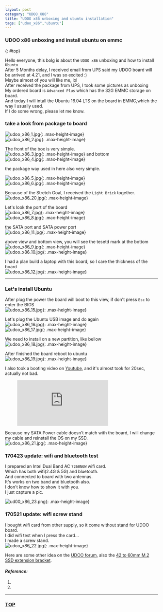 ```yaml
---
layout: post
category: "UDOO_X86"
title: "UDOO x86 unboxing and ubuntu installation"
tags: ["udoo_x86","ubuntu"]
---
```


### UDOO x86 unboxing and install ubuntu on emmc 
{: #top}

Hello everyone, this bolg is about the `UDOO x86` unboxing and how to install `Ubuntu`  
After 5 Months delay, I received email from UPS said my UDOO board will be arrived at 4.21, and I was so excited :)  
Maybe almost of you will like me, lol  
After received the package from UPS, I took some pictures as unboxing  
My ordered board is `Advanced Plus` which has the 32G EMMC storage on board.  
And today I will intall the Ubuntu 16.04 LTS on the board in EMMC,which the way I usually used.  
If I do some wrong, please let me know.  

### take a look from package to board  

![udoo_x86_1.jpg](https://bloggggh-1258159712.cos.ap-hongkong.myqcloud.com/Udoo_x86/unboxing/udoo_x86_1.jpg){: .max-height-image}  
![udoo_x86_2.jpg](https://bloggggh-1258159712.cos.ap-hongkong.myqcloud.com/Udoo_x86/unboxing/udoo_x86_2.jpg){: .max-height-image}  

The front of the box is very simple.  
![udoo_x86_3.jpg](https://bloggggh-1258159712.cos.ap-hongkong.myqcloud.com/Udoo_x86/unboxing/udoo_x86_3.jpg){: .max-height-image}
and bottom  
![udoo_x86_4.jpg](https://bloggggh-1258159712.cos.ap-hongkong.myqcloud.com/Udoo_x86/unboxing/udoo_x86_4.jpg){: .max-height-image}

the package way used in here also very simple.  

![udoo_x86_5.jpg](https://bloggggh-1258159712.cos.ap-hongkong.myqcloud.com/Udoo_x86/unboxing/udoo_x86_5.jpg){: .max-height-image}  
![udoo_x86_6.jpg](https://bloggggh-1258159712.cos.ap-hongkong.myqcloud.com/Udoo_x86/unboxing/udoo_x86_6.jpg){: .max-height-image}

Because of the Stretch Goal, I received the `Light Brick` together.  
![udoo_x86_20.jpg](https://bloggggh-1258159712.cos.ap-hongkong.myqcloud.com/Udoo_x86/unboxing/udoo_x86_20.jpg){: .max-height-image}

Let's look the port of the board  
![udoo_x86_7.jpg](https://bloggggh-1258159712.cos.ap-hongkong.myqcloud.com/Udoo_x86/unboxing/udoo_x86_7.jpg){: .max-height-image}  
![udoo_x86_8.jpg](https://bloggggh-1258159712.cos.ap-hongkong.myqcloud.com/Udoo_x86/unboxing/udoo_x86_8.jpg){: .max-height-image}

the SATA port and SATA power port  
![udoo_x86_11.jpg](https://bloggggh-1258159712.cos.ap-hongkong.myqcloud.com/Udoo_x86/unboxing/udoo_x86_11.jpg){: .max-height-image}  

above view and bottom view, you will see the tesetd mark at the bottom  
![udoo_x86_9.jpg](https://bloggggh-1258159712.cos.ap-hongkong.myqcloud.com/Udoo_x86/unboxing/udoo_x86_9.jpg){: .max-height-image}  
![udoo_x86_10.jpg](https://bloggggh-1258159712.cos.ap-hongkong.myqcloud.com/Udoo_x86/unboxing/udoo_x86_10.jpg){: .max-height-image}  

I had a plan build a laptop with this board, so I care the thickness of the board  
![udoo_x86_12.jpg](https://bloggggh-1258159712.cos.ap-hongkong.myqcloud.com/Udoo_x86/unboxing/udoo_x86_12.jpg){: .max-height-image}  

- - - - 

### Let's install Ubuntu  

After plug the power the board will boot to this view, if don't press `Esc` to enter the BIOS  
![udoo_x86_15.jpg](https://bloggggh-1258159712.cos.ap-hongkong.myqcloud.com/Udoo_x86/unboxing/udoo_x86_15.jpg){: .max-height-image}

Let's plug the Ubuntu USB image and do again  
![udoo_x86_16.jpg](https://bloggggh-1258159712.cos.ap-hongkong.myqcloud.com/Udoo_x86/unboxing/udoo_x86_16.jpg){: .max-height-image}  
![udoo_x86_17.jpg](https://bloggggh-1258159712.cos.ap-hongkong.myqcloud.com/Udoo_x86/unboxing/udoo_x86_17.jpg){: .max-height-image}  

We need to install on a new partition, like bellow  
![udoo_x86_18.jpg](https://bloggggh-1258159712.cos.ap-hongkong.myqcloud.com/Udoo_x86/unboxing/udoo_x86_18.jpg){: .max-height-image}  

After finished the board reboot to ubuntu  
![udoo_x86_19.jpg](https://bloggggh-1258159712.cos.ap-hongkong.myqcloud.com/Udoo_x86/unboxing/udoo_x86_19.jpg){: .max-height-image}  

I also took a booting video on [Youtube](https://youtu.be/dhs0ZWup2N0), and it's almost took for 20sec, actually not bad.  
<figure class="video_container">
    <iframe src="http://www.youtube.com/embed/dhs0ZWup2N0?color=white&theme=light" frameborder="0" allowfullscreen="true"></iframe>  
</figure>

Because my SATA Power cable doesn't match with the board, I will change my cable and reinstall the OS on my SSD.  
![udoo_x86_21.jpg](https://bloggggh-1258159712.cos.ap-hongkong.myqcloud.com/Udoo_x86/unboxing/udoo_x86_21.jpg){: .max-height-image}  

### 170423 update: wifi and bluetooth test

I prepared an Intel Dual Band AC `7260NGW` wifi card.  
Which has both wifi(2.4G & 5G) and bluetooth.  
And connected to board with two antennas.  
It's works on two band and bluetooth also.  
I don't know how to show it with you.  
I just capture a pic.  

![ud00_x86_23.png](https://bloggggh-1258159712.cos.ap-hongkong.myqcloud.com/Udoo_x86/unboxing/ud00_x86_23.png){: .max-height-image}  

### 170521 update: wifi screw stand

I bought wifi card from other supply, so it come without stand for UDOO board.  
I did wifi test when I press the card...  
I made a screw stand.  
![udoo_x86_22.jpg](https://bloggggh-1258159712.cos.ap-hongkong.myqcloud.com/udoo_x86_22.jpg){: .max-height-image}  

Here are some other idea on the [UDOO forum](https://www.udoo.org/forum/threads/m-2-ssd-screw-spacer-size.6690/), also the [42 to 60mm M.2 SSD extension bracket](https://www.thingiverse.com/thing:1715350).  

#### *Reference:*  

1. []()  
2. []()  


- - - 

### [TOP](#top)
